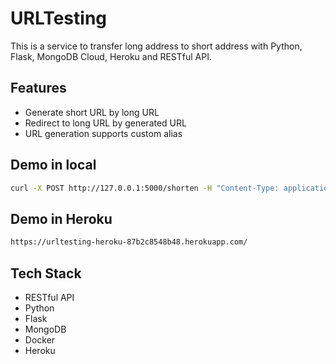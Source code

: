 # URLTesting

This is a service to transfer long address to short address with Python, Flask, MongoDB Cloud, Heroku and RESTful API.


## Features
- Generate short URL by long URL
- Redirect to long URL by generated URL
- URL generation supports custom alias

## Demo in local
``` bash
curl -X POST http://127.0.0.1:5000/shorten -H "Content-Type: application/json" -d '{"original_url": "https://stackoverflow.com/questions/77653645/preparing-metadata-setup-py-error-error-subprocess-exited-with-error"}'
```
## Demo in Heroku
``` bash
https://urltesting-heroku-87b2c8548b48.herokuapp.com/
```

## Tech Stack
- RESTful API
- Python
- Flask
- MongoDB
- Docker
- Heroku


